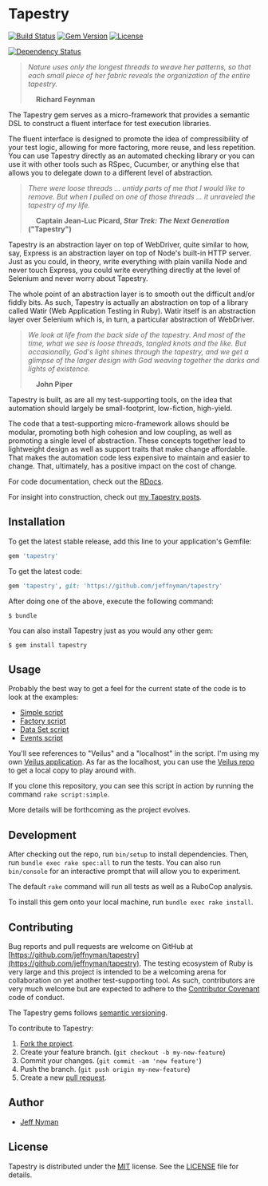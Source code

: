 # Tapestry

[![Build Status](https://travis-ci.org/jeffnyman/tapestry.svg)](https://travis-ci.org/jeffnyman/tapestry)
[![Gem Version](https://badge.fury.io/rb/tapestry.svg)](http://badge.fury.io/rb/tapestry)
[![License](http://img.shields.io/badge/license-MIT-blue.svg)](https://github.com/jeffnyman/tapestry/blob/master/LICENSE.md)

[![Dependency Status](https://gemnasium.com/jeffnyman/tapestry.png)](https://gemnasium.com/jeffnyman/tapestry)

> _Nature uses only the longest threads to weave her patterns, so that each
> small piece of her fabric reveals the organization of the entire tapestry._
>
> &nbsp;&nbsp;&nbsp;&nbsp;**Richard Feynman**

The Tapestry gem serves as a micro-framework that provides a semantic DSL to construct a fluent interface for test execution libraries.

The fluent interface is designed to promote the idea of compressibility of your test logic, allowing for more factoring, more reuse, and less repetition. You can use Tapestry directly as an automated checking library or you can use it with other tools such as RSpec, Cucumber, or anything else that allows you to delegate down to a different level of abstraction.

> _There were loose threads ... untidy parts of me that I would like to
> remove. But when I pulled on one of those threads ... it unraveled the
> tapestry of my life._
>
> &nbsp;&nbsp;&nbsp;&nbsp;**Captain Jean-Luc Picard, _Star Trek: The Next Generation_ ("Tapestry")**

Tapestry is an abstraction layer on top of WebDriver, quite similar to how, say, Express is an abstraction layer on top of Node's built-in HTTP server. Just as you could, in theory, write everything with plain vanilla Node and never touch Express, you could write everything directly at the level of Selenium and never worry about Tapestry.

The whole point of an abstraction layer is to smooth out the difficult and/or fiddly bits. As such, Tapestry is actually an abstraction on top of a library called Watir (Web Application Testing in Ruby). Watir itself is an abstraction layer over Selenium which is, in turn, a particular abstraction of WebDriver.

> _We look at life from the back side of the tapestry. And most of the time,
> what we see is loose threads, tangled knots and the like. But occasionally,
> God's light shines through the tapestry, and we get a glimpse of the larger
> design with God weaving together the darks and lights of existence._
>
> &nbsp;&nbsp;&nbsp;&nbsp;**John Piper**

Tapestry is built, as are all my test-supporting tools, on the idea that automation should largely be small-footprint, low-fiction, high-yield.

The code that a test-supporting micro-framework allows should be modular, promoting both high cohesion and low coupling, as well as promoting a single level of abstraction. These concepts together lead to lightweight design as well as support traits that make change affordable. That makes the automation code less expensive to maintain and easier to change. That, ultimately, has a positive impact on the cost of change.

For code documentation, check out the [RDocs](http://www.rubydoc.info/github/jeffnyman/tapestry/frames).

For insight into construction, check out [my Tapestry posts](http://testerstories.com/category/automation/tapestry/).

## Installation

To get the latest stable release, add this line to your application's Gemfile:

```ruby
gem 'tapestry'
```

To get the latest code:

```ruby
gem 'tapestry', git: 'https://github.com/jeffnyman/tapestry'
```

After doing one of the above, execute the following command:

    $ bundle

You can also install Tapestry just as you would any other gem:

    $ gem install tapestry

## Usage

Probably the best way to get a feel for the current state of the code is to look at the examples:

* [Simple script](https://github.com/jeffnyman/tapestry/blob/master/examples/tapestry-simple.rb)
* [Factory script](https://github.com/jeffnyman/tapestry/blob/master/examples/tapestry-factory.rb)
* [Data Set script](https://github.com/jeffnyman/tapestry/blob/master/examples/tapestry-data-set.rb)
* [Events script](https://github.com/jeffnyman/tapestry/blob/master/examples/tapestry-events.rb)

You'll see references to "Veilus" and a "localhost" in the script. I'm using my own [Veilus application](https://veilus.herokuapp.com/). As far as the localhost, you can use the [Veilus repo](https://github.com/jeffnyman/veilus) to get a local copy to play around with.

If you clone this repository, you can see this script in action by running the command `rake script:simple`.

More details will be forthcoming as the project evolves.

## Development

After checking out the repo, run `bin/setup` to install dependencies. Then, run `bundle exec rake spec:all` to run the tests. You can also run `bin/console` for an interactive prompt that will allow you to experiment.

The default `rake` command will run all tests as well as a RuboCop analysis.

To install this gem onto your local machine, run `bundle exec rake install`.

## Contributing

Bug reports and pull requests are welcome on GitHub at [https://github.com/jeffnyman/tapestry](https://github.com/jeffnyman/tapestry). The testing ecosystem of Ruby is very large and this project is intended to be a welcoming arena for collaboration on yet another test-supporting tool. As such, contributors are very much welcome but are expected to adhere to the [Contributor Covenant](http://contributor-covenant.org) code of conduct.

The Tapestry gems follows [semantic versioning](http://semver.org).

To contribute to Tapestry:

1. [Fork the project](http://gun.io/blog/how-to-github-fork-branch-and-pull-request/).
2. Create your feature branch. (`git checkout -b my-new-feature`)
3. Commit your changes. (`git commit -am 'new feature'`)
4. Push the branch. (`git push origin my-new-feature`)
5. Create a new [pull request](https://help.github.com/articles/using-pull-requests).

## Author

* [Jeff Nyman](http://testerstories.com)

## License

Tapestry is distributed under the [MIT](http://www.opensource.org/licenses/MIT) license.
See the [LICENSE](https://github.com/jeffnyman/tapestry/blob/master/LICENSE.md) file for details.
